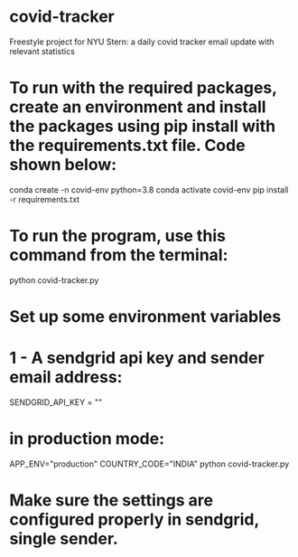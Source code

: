 # covid-tracker
Freestyle project for NYU Stern: a daily covid tracker email update with relevant statistics

# To run with the required packages, create an environment and install the packages using pip install with the requirements.txt file. Code shown below:

conda create -n covid-env python=3.8 
conda activate covid-env
pip install -r requirements.txt 

# To run the program, use this command from the terminal:
python covid-tracker.py

# Set up some environment variables
# 1 - A sendgrid api key and sender email address:
SENDGRID_API_KEY = ""

# in production mode:
APP_ENV="production" COUNTRY_CODE="INDIA" python covid-tracker.py

# Make sure the settings are configured properly in sendgrid, single sender.